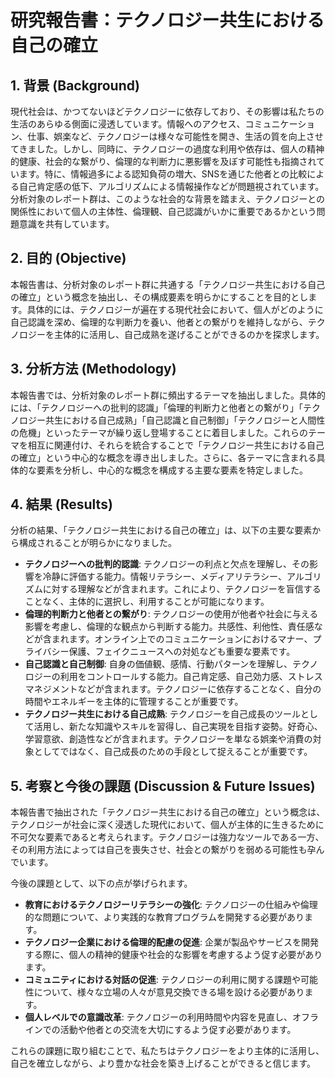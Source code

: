# 研究報告書：テクノロジー共生における自己の確立

## 1. 背景 (Background)
現代社会は、かつてないほどテクノロジーに依存しており、その影響は私たちの生活のあらゆる側面に浸透しています。情報へのアクセス、コミュニケーション、仕事、娯楽など、テクノロジーは様々な可能性を開き、生活の質を向上させてきました。しかし、同時に、テクノロジーの過度な利用や依存は、個人の精神的健康、社会的な繋がり、倫理的な判断力に悪影響を及ぼす可能性も指摘されています。特に、情報過多による認知負荷の増大、SNSを通じた他者との比較による自己肯定感の低下、アルゴリズムによる情報操作などが問題視されています。分析対象のレポート群は、このような社会的な背景を踏まえ、テクノロジーとの関係性において個人の主体性、倫理観、自己認識がいかに重要であるかという問題意識を共有しています。

## 2. 目的 (Objective)
本報告書は、分析対象のレポート群に共通する「テクノロジー共生における自己の確立」という概念を抽出し、その構成要素を明らかにすることを目的とします。具体的には、テクノロジーが遍在する現代社会において、個人がどのように自己認識を深め、倫理的な判断力を養い、他者との繋がりを維持しながら、テクノロジーを主体的に活用し、自己成熟を遂げることができるのかを探求します。

## 3. 分析方法 (Methodology)
本報告書では、分析対象のレポート群に頻出するテーマを抽出しました。具体的には、「テクノロジーへの批判的認識」「倫理的判断力と他者との繋がり」「テクノロジー共生における自己成熟」「自己認識と自己制御」「テクノロジーと人間性の危機」といったテーマが繰り返し登場することに着目しました。これらのテーマを相互に関連付け、それらを統合することで「テクノロジー共生における自己の確立」という中心的な概念を導き出しました。さらに、各テーマに含まれる具体的な要素を分析し、中心的な概念を構成する主要な要素を特定しました。

## 4. 結果 (Results)
分析の結果、「テクノロジー共生における自己の確立」は、以下の主要な要素から構成されることが明らかになりました。

- **テクノロジーへの批判的認識**: テクノロジーの利点と欠点を理解し、その影響を冷静に評価する能力。情報リテラシー、メディアリテラシー、アルゴリズムに対する理解などが含まれます。これにより、テクノロジーを盲信することなく、主体的に選択し、利用することが可能になります。
- **倫理的判断力と他者との繋がり**: テクノロジーの使用が他者や社会に与える影響を考慮し、倫理的な観点から判断する能力。共感性、利他性、責任感などが含まれます。オンライン上でのコミュニケーションにおけるマナー、プライバシー保護、フェイクニュースへの対処なども重要な要素です。
- **自己認識と自己制御**: 自身の価値観、感情、行動パターンを理解し、テクノロジーの利用をコントロールする能力。自己肯定感、自己効力感、ストレスマネジメントなどが含まれます。テクノロジーに依存することなく、自分の時間やエネルギーを主体的に管理することが重要です。
- **テクノロジー共生における自己成熟**: テクノロジーを自己成長のツールとして活用し、新たな知識やスキルを習得し、自己実現を目指す姿勢。好奇心、学習意欲、創造性などが含まれます。テクノロジーを単なる娯楽や消費の対象としてではなく、自己成長のための手段として捉えることが重要です。

## 5. 考察と今後の課題 (Discussion & Future Issues)
本報告書で抽出された「テクノロジー共生における自己の確立」という概念は、テクノロジーが社会に深く浸透した現代において、個人が主体的に生きるために不可欠な要素であると考えられます。テクノロジーは強力なツールである一方、その利用方法によっては自己を喪失させ、社会との繋がりを弱める可能性も孕んでいます。

今後の課題として、以下の点が挙げられます。

*   **教育におけるテクノロジーリテラシーの強化**: テクノロジーの仕組みや倫理的な問題について、より実践的な教育プログラムを開発する必要があります。
*   **テクノロジー企業における倫理的配慮の促進**: 企業が製品やサービスを開発する際に、個人の精神的健康や社会的な影響を考慮するよう促す必要があります。
*   **コミュニティにおける対話の促進**: テクノロジーの利用に関する課題や可能性について、様々な立場の人々が意見交換できる場を設ける必要があります。
*   **個人レベルでの意識改革**: テクノロジーの利用時間や内容を見直し、オフラインでの活動や他者との交流を大切にするよう促す必要があります。

これらの課題に取り組むことで、私たちはテクノロジーをより主体的に活用し、自己を確立しながら、より豊かな社会を築き上げることができると信じます。
